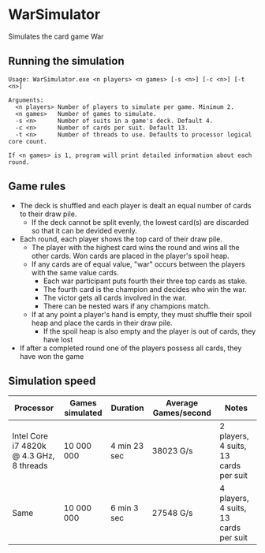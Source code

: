 # WarSimulator

Simulates the card game War

## Running the simulation
```
Usage: WarSimulator.exe <n players> <n games> [-s <n>] [-c <n>] [-t <n>]

Arguments:
  <n players> Number of players to simulate per game. Minimum 2.
  <n games>   Number of games to simulate.
  -s <n>      Number of suits in a game's deck. Default 4.
  -c <n>      Number of cards per suit. Default 13.
  -t <n>      Number of threads to use. Defaults to processor logical core count.

If <n games> is 1, program will print detailed information about each round.
  ```

## Game rules
- The deck is shuffled and each player is dealt an equal number of cards to their draw pile.
  - If the deck cannot be split evenly, the lowest card(s) are discarded so that it can be devided evenly.
- Each round, each player shows the top card of their draw pile.
  - The player with the highest card wins the round and wins all the other cards. Won cards are placed in the player's spoil heap.
  - If any cards are of equal value, "war" occurs between the players with the same value cards.
    - Each war participant puts fourth their three top cards as stake.
    - The fourth card is the champion and decides who win the war.
    - The victor gets all cards involved in the war.
    - There can be nested wars if any champions match.
  - If at any point a player's hand is empty, they must shuffle their spoil heap and place the cards in their draw pile.
    - If the spoil heap is also empty and the player is out of cards, they have lost
- If after a completed round one of the players possess all cards, they have won the game

## Simulation speed
| Processor                                | Games simulated | Duration     | Average Games/second | Notes                                 |
| -----------------------------------------| --------------- | ------------ | -------------------- | ------------------------------------- |
| Intel Core i7 4820k @ 4.3 GHz, 8 threads | 10 000 000      | 4 min 23 sec | 38023 G/s            | 2 players, 4 suits, 13 cards per suit |
| Same                                     | 10 000 000      | 6 min 3 sec  | 27548 G/s            | 4 players, 4 suits, 13 cards per suit |
